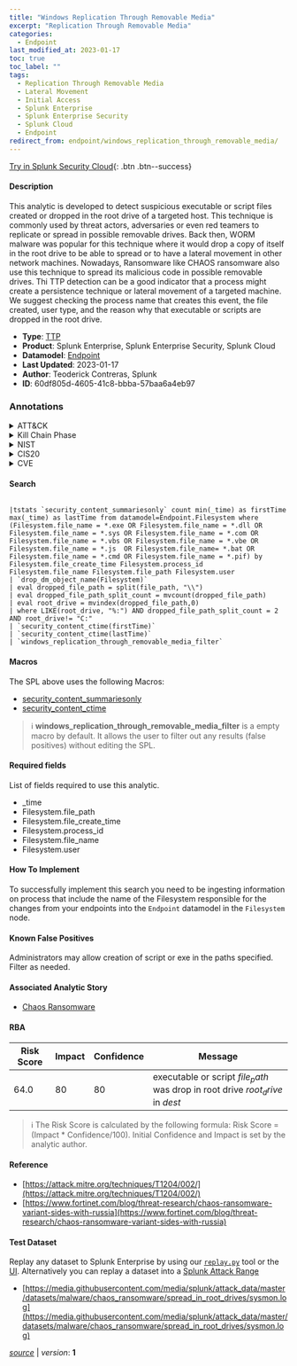 ```yaml
---
title: "Windows Replication Through Removable Media"
excerpt: "Replication Through Removable Media"
categories:
  - Endpoint
last_modified_at: 2023-01-17
toc: true
toc_label: ""
tags:
  - Replication Through Removable Media
  - Lateral Movement
  - Initial Access
  - Splunk Enterprise
  - Splunk Enterprise Security
  - Splunk Cloud
  - Endpoint
redirect_from: endpoint/windows_replication_through_removable_media/
---
```




[Try in Splunk Security Cloud](https://www.splunk.com/en_us/cyber-security.html){: .btn .btn--success}

#### Description

This analytic is developed to detect suspicious executable or script files created or dropped in the root drive of a targeted host. This technique is commonly used by threat actors, adversaries or even red teamers to replicate or spread in possible removable drives. Back then, WORM malware was popular for this technique where it would drop a copy of itself in the root drive to be able to spread or to have a lateral movement in other network machines. Nowadays, Ransomware like CHAOS ransomware also use this technique to spread its malicious code in possible removable drives. Thi TTP detection can be a good indicator that a process might create a persistence technique or lateral movement of a targeted machine. We suggest checking the process name that creates this event, the file created, user type, and the reason why that executable or scripts are dropped in the root drive.

- **Type**: [TTP](https://github.com/splunk/security_content/wiki/Detection-Analytic-Types)
- **Product**: Splunk Enterprise, Splunk Enterprise Security, Splunk Cloud
- **Datamodel**: [Endpoint](https://docs.splunk.com/Documentation/CIM/latest/User/Endpoint)
- **Last Updated**: 2023-01-17
- **Author**: Teoderick Contreras, Splunk
- **ID**: 60df805d-4605-41c8-bbba-57baa6a4eb97

### Annotations
<details>
  <summary>ATT&CK</summary>

<div markdown="1">

#### [ATT&CK](https://attack.mitre.org/)

| ID          | Technique   | Tactic         |
| ----------- | ----------- |--------------- |
| [T1091](https://attack.mitre.org/techniques/T1091/) | Replication Through Removable Media | Lateral Movement, Initial Access |

</div>
</details>


<details>
  <summary>Kill Chain Phase</summary>

<div markdown="1">

* Exploitation


</div>
</details>


<details>
  <summary>NIST</summary>

<div markdown="1">

* DE.CM



</div>
</details>

<details>
  <summary>CIS20</summary>

<div markdown="1">

* CIS 3
* CIS 5
* CIS 16



</div>
</details>

<details>
  <summary>CVE</summary>

<div markdown="1">


</div>
</details>


#### Search

```

|tstats `security_content_summariesonly` count min(_time) as firstTime max(_time) as lastTime from datamodel=Endpoint.Filesystem where (Filesystem.file_name = *.exe OR Filesystem.file_name = *.dll OR Filesystem.file_name = *.sys OR Filesystem.file_name = *.com OR Filesystem.file_name = *.vbs OR Filesystem.file_name = *.vbe OR Filesystem.file_name = *.js  OR Filesystem.file_name= *.bat OR Filesystem.file_name = *.cmd OR Filesystem.file_name = *.pif) by Filesystem.file_create_time Filesystem.process_id  Filesystem.file_name Filesystem.file_path Filesystem.user 
| `drop_dm_object_name(Filesystem)` 
| eval dropped_file_path = split(file_path, "\\") 
| eval dropped_file_path_split_count = mvcount(dropped_file_path) 
| eval root_drive = mvindex(dropped_file_path,0) 
| where LIKE(root_drive, "%:") AND dropped_file_path_split_count = 2  AND root_drive!= "C:" 
| `security_content_ctime(firstTime)` 
| `security_content_ctime(lastTime)` 
| `windows_replication_through_removable_media_filter`
```

#### Macros
The SPL above uses the following Macros:
* [security_content_summariesonly](https://github.com/splunk/security_content/blob/develop/macros/security_content_summariesonly.yml)
* [security_content_ctime](https://github.com/splunk/security_content/blob/develop/macros/security_content_ctime.yml)

> :information_source:
> **windows_replication_through_removable_media_filter** is a empty macro by default. It allows the user to filter out any results (false positives) without editing the SPL.



#### Required fields
List of fields required to use this analytic.
* _time
* Filesystem.file_path
* Filesystem.file_create_time
* Filesystem.process_id
* Filesystem.file_name
* Filesystem.user



#### How To Implement
To successfully implement this search you need to be ingesting information on process that include the name of the Filesystem responsible for the changes from your endpoints into the `Endpoint` datamodel in the `Filesystem` node.
#### Known False Positives
Administrators may allow creation of script or exe in the paths specified. Filter as needed.

#### Associated Analytic Story
* [Chaos Ransomware](/stories/chaos_ransomware)




#### RBA

| Risk Score  | Impact      | Confidence   | Message      |
| ----------- | ----------- |--------------|--------------|
| 64.0 | 80 | 80 | executable or script $file_path$ was drop in root drive $root_drive$ in $dest$ |


> :information_source:
> The Risk Score is calculated by the following formula: Risk Score = (Impact * Confidence/100). Initial Confidence and Impact is set by the analytic author.


#### Reference

* [https://attack.mitre.org/techniques/T1204/002/](https://attack.mitre.org/techniques/T1204/002/)
* [https://www.fortinet.com/blog/threat-research/chaos-ransomware-variant-sides-with-russia](https://www.fortinet.com/blog/threat-research/chaos-ransomware-variant-sides-with-russia)



#### Test Dataset
Replay any dataset to Splunk Enterprise by using our [`replay.py`](https://github.com/splunk/attack_data#using-replaypy) tool or the [UI](https://github.com/splunk/attack_data#using-ui).
Alternatively you can replay a dataset into a [Splunk Attack Range](https://github.com/splunk/attack_range#replay-dumps-into-attack-range-splunk-server)

* [https://media.githubusercontent.com/media/splunk/attack_data/master/datasets/malware/chaos_ransomware/spread_in_root_drives/sysmon.log](https://media.githubusercontent.com/media/splunk/attack_data/master/datasets/malware/chaos_ransomware/spread_in_root_drives/sysmon.log)



[*source*](https://github.com/splunk/security_content/tree/develop/detections/endpoint/windows_replication_through_removable_media.yml) \| *version*: **1**